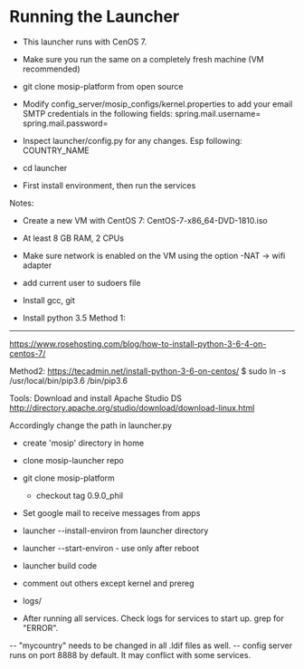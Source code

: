 

# Running the Launcher

- This launcher runs with CenOS 7.
- Make sure you run the same on a completely fresh machine (VM recommended)
- git clone mosip-platform from open source
- Modify  config_server/mosip_configs/kernel.properties to add your email SMTP credentials in the following fields:
    spring.mail.username=<user email id>
    spring.mail.password=<password>
   
- Inspect launcher/config.py for any changes. Esp following:
  COUNTRY_NAME 
- cd launcher
- First install environment, then run the services 


Notes:

- Create a new VM with CentOS 7:  CentOS-7-x86_64-DVD-1810.iso 
- At least 8 GB RAM, 2 CPUs
- Make sure network is enabled on the VM using the option -NAT -> wifi adapter

- add current user to sudoers file 
- Install gcc, git
- Install python 3.5
Method 1:
--------
https://www.rosehosting.com/blog/how-to-install-python-3-6-4-on-centos-7/

Method2:
https://tecadmin.net/install-python-3-6-on-centos/
$ sudo ln -s /usr/local/bin/pip3.6 /bin/pip3.6

Tools:
Download and install Apache Studio DS
http://directory.apache.org/studio/download/download-linux.html

Accordingly change the path in launcher.py

- create 'mosip' directory in home
- clone mosip-launcher repo 
- git clone mosip-platform
  - checkout tag 0.9.0_phil
- Set google mail to receive messages from apps

- launcher --install-environ
from launcher directory
- launcher --start-environ - use only after reboot
- launcher build code
 - comment out others except kernel and prereg
- logs/
- After running all services.  Check logs for services to start up.  grep for "ERROR".

-- "mycountry" needs to be changed in all .ldif files as well.
-- config server runs on port 8888 by default.  It may conflict with some services.


